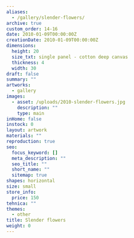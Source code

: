 ```yaml
---
aliases:
  - /gallery/slender-flowers/
archive: true
custom_order: 14-16
date: 2010-01-09T00:00:00Z
creationDate: 2010-01-09T00:00:00Z
dimensions:
  height: 20
  size_txt: single panel - cotton deep canvas
  thickness: 4
  width: 30
draft: false
summary: ""
artworks:
  - gallery
images:
  - asset: /uploads/2010-slender-flowers.jpg
    description: ""
    type: main
inHome: false
instock: 0
layout: artwork
materials: ""
reproduction: true
seo:
  focus_keyword: []
  meta_description: ""
  seo_title: ""
  short_name: ""
  sitemap: true
shapes: horizontal
size: small
store_info:
  price: 150
tehnica: ""
themes:
  - other
title: Slender flowers
weight: 0
---
```


